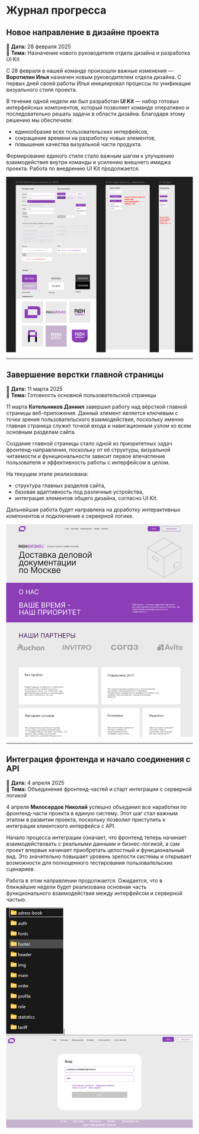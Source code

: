 # Журнал прогресса

## Новое направление в дизайне проекта
🔹 **Дата:** 28 февраля 2025  
🔹 **Тема:** Назначение нового руководителя отдела дизайна и разработка UI Kit

С 28 февраля в нашей команде произошли важные изменения — **Воротилин Илья** назначен новым руководителем отдела дизайна. С первых дней своей работы Илья инициировал процессы по унификации визуального стиля проекта.

В течение одной недели им был разработан **UI Kit** — набор готовых интерфейсных компонентов, который позволяет команде оперативно и последовательно решать задачи в области дизайна. Благодаря этому решению мы обеспечили:

- единообразие всех пользовательских интерфейсов,
- сокращение времени на разработку новых элементов,
- повышение качества визуальной части продукта.

Формирование единого стиля стало важным шагом к улучшению взаимодействия внутри команды и усилению внешнего имиджа проекта. Работа по внедрению UI Kit продолжается.

![Ui-kit дизайна](../site/images/ui-kit.png)


---

## Завершение верстки главной страницы  
🔹 **Дата:** 11 марта 2025  
🔹 **Тема:** Готовность основной пользовательской страницы

11 марта **Котельников Даниил** завершил работу над вёрсткой главной страницы веб-приложения. Данный элемент является ключевым с точки зрения пользовательского взаимодействия, поскольку именно главная страница служит точкой входа и навигационным узлом ко всем основным разделам сайта.

Создание главной страницы стало одной из приоритетных задач фронтенд-направления, поскольку от её структуры, визуальной читаемости и функциональности зависит первое впечатление пользователя и эффективность работы с интерфейсом в целом.

На текущем этапе реализована:

- структура главных разделов сайта,
- базовая адаптивность под различные устройства,
- интеграция элементов общего дизайна, согласно UI Kit.

Дальнейшая работа будет направлена на доработку интерактивных компонентов и подключение к серверной логике.

![главная страница сайта](../site/images/mainhtml.png)


---

## Интеграция фронтенда и начало соединения с API  
🔹 **Дата:** 4 апреля 2025  
🔹 **Тема:** Объединение фронтенд-частей и старт интеграции с серверной логикой

4 апреля **Милосердов Николай** успешно объединил все наработки по фронтенд-части проекта в единую систему. Этот шаг стал важным этапом в развитии проекта, поскольку позволил приступить к интеграции клиентского интерфейса с API.

Начало процесса интеграции означает, что фронтенд теперь начинает взаимодействовать с реальными данными и бизнес-логикой, а сам проект впервые начинает приобретать целостный и функциональный вид. Это значительно повышает уровень зрелости системы и открывает возможности для полноценного тестирования пользовательских сценариев.

Работа в этом направлении продолжается. Ожидается, что в ближайшие недели будет реализована основная часть функционального взаимодействия между интерфейсом и серверной частью.

![Объединение фронт-части](../site/images/integration.png)|![Интеграция: Начало](../site/images/integration_site.png)
